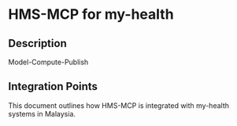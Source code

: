 # HMS-MCP for my-health

## Description

Model-Compute-Publish

## Integration Points

This document outlines how HMS-MCP is integrated with my-health systems in Malaysia.
